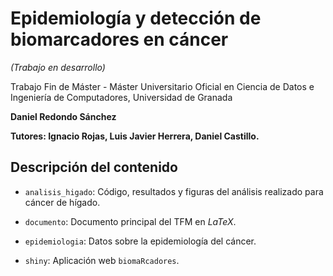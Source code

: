 # Epidemiología y detección de biomarcadores en cáncer

*(Trabajo en desarrollo)*

Trabajo Fin de Máster - Máster Universitario Oficial en Ciencia de Datos e Ingeniería de Computadores, Universidad de Granada

**Daniel Redondo Sánchez**

**Tutores: Ignacio Rojas, Luis Javier Herrera, Daniel Castillo.**

## Descripción del contenido

- `analisis_higado`: Código, resultados y figuras del análisis realizado para cáncer de hígado.

- `documento`: Documento principal del TFM en *LaTeX*.

- `epidemiologia`: Datos sobre la epidemiología del cáncer.

- `shiny`: Aplicación web `biomaRcadores`.